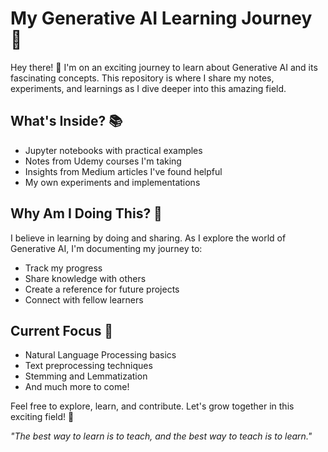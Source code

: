 # My Generative AI Learning Journey 🚀

Hey there! 👋 I'm on an exciting journey to learn about Generative AI and its fascinating concepts. This repository is where I share my notes, experiments, and learnings as I dive deeper into this amazing field.

## What's Inside? 📚

- Jupyter notebooks with practical examples
- Notes from Udemy courses I'm taking
- Insights from Medium articles I've found helpful
- My own experiments and implementations

## Why Am I Doing This? 🤔

I believe in learning by doing and sharing. As I explore the world of Generative AI, I'm documenting my journey to:

- Track my progress
- Share knowledge with others
- Create a reference for future projects
- Connect with fellow learners

## Current Focus 🎯

- Natural Language Processing basics
- Text preprocessing techniques
- Stemming and Lemmatization
- And much more to come!

Feel free to explore, learn, and contribute. Let's grow together in this exciting field! 🌱

_"The best way to learn is to teach, and the best way to teach is to learn."_
